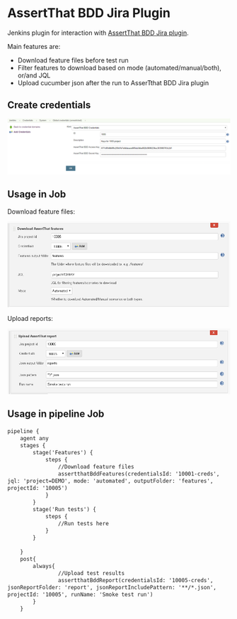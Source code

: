 # AssertThat BDD Jira Plugin

Jenkins plugin for interaction with [AssertThat BDD Jira plugin](https://marketplace.atlassian.com/apps/1219033/assertthat-bdd-test-management-in-jira?hosting=cloud&tab=overview).

Main features are:

- Download feature files before test run
- Filter features to download based on mode (automated/manual/both), or/and JQL
- Upload cucumber json after the run to AsserTthat BDD Jira plugin

## Create credentials

![Create credentials](docs/credentials.PNG?raw=true "Create credentials")

## Usage in Job 

Download feature files: 

![Download feature files](docs/download-features.PNG?raw=true "Download feature files")

Upload reports:

![Upload reports](docs/upload-reports.PNG?raw=true "Upload reports")

## Usage in pipeline Job

```
pipeline {
    agent any 
    stages {
        stage('Features') { 
            steps {
                //Download feature files
                assertthatBddFeatures(credentialsId: '10001-creds', jql: 'project=DEMO', mode: 'automated', outputFolder: 'features', projectId: '10005')
            }
        }
        stage('Run tests') { 
            steps {
                //Run tests here
            }
        }

    }
    post{
        always{
                //Upload test results
                assertthatBddReport(credentialsId: '10005-creds', jsonReportFolder: 'report', jsonReportIncludePattern: '**/*.json', projectId: '10005', runName: 'Smoke test run') 
        }
    }

```
